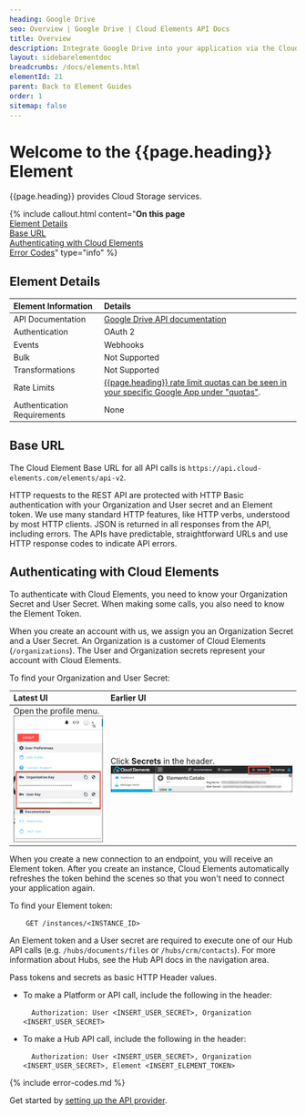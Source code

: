 ```yaml
---
heading: Google Drive
seo: Overview | Google Drive | Cloud Elements API Docs
title: Overview
description: Integrate Google Drive into your application via the Cloud Elements APIs.
layout: sidebarelementdoc
breadcrumbs: /docs/elements.html
elementId: 21
parent: Back to Element Guides
order: 1
sitemap: false
---
```


# Welcome to the {{page.heading}} Element

{{page.heading}} provides Cloud Storage services.

{% include callout.html content="<strong>On this page</strong></br><a href=#element-details>Element Details</a></br><a href=#base-url>Base URL</a></br><a href=#authenticating-with-cloud-elements>Authenticating with Cloud Elements</a></br><a href=#error-codes>Error Codes</a>" type="info" %}

## Element Details

| Element Information | Details     |
| :------------- | :------------- |
| API Documentation | [Google Drive API documentation](https://developers.google.com/drive/v3/reference/) |
| Authentication | OAuth 2  |
| Events | Webhooks |
| Bulk | Not Supported |
| Transformations | Not Supported |
| Rate Limits | [{{page.heading}} rate limit quotas can be seen in your specific Google App under "quotas"](https://console.developers.google.com/iam-admin/quotas).|
| Authentication Requirements |  None |

## Base URL

The Cloud Element Base URL for all API calls is `https://api.cloud-elements.com/elements/api-v2`.

HTTP requests to the REST API are protected with HTTP Basic authentication with your Organization and User secret and an Element token. We use many standard HTTP features, like HTTP verbs, understood by most HTTP clients. JSON is returned in all responses from the API, including errors. The APIs have predictable, straightforward URLs and use HTTP response codes to indicate API errors.

## Authenticating with Cloud Elements

To authenticate with Cloud Elements, you need to know your Organization Secret and User Secret. When making some calls, you also need to know the Element Token.

When you create an account with us, we assign you an Organization Secret and a User Secret. An Organization is a customer of Cloud Elements (`/organizations`). The User and Organization secrets represent your account with Cloud Elements.

To find your Organization and User Secret:

| Latest UI | Earlier UI  |
| :------------- | :------------- |
| Open the profile menu.</br> ![Search](/assets/img/elements/org-user-secret-C2.png)  | Click __Secrets__ in the header.</br> ![Search](/assets/img/elements/org-user-secret.png)  |

When you create a new connection to an endpoint, you will receive an Element token. After you create an instance, Cloud Elements automatically refreshes the token behind the scenes so that you won't need to connect your application again.

To find your Element token:

        GET /instances/<INSTANCE_ID>

An Element token and a User secret are required to execute one of our Hub API calls (e.g. `/hubs/documents/files` or `/hubs/crm/contacts`). For more information about Hubs, see the Hub API docs in the navigation area.

Pass tokens and secrets as basic HTTP Header values.

* To make a Platform or API call, include the following in the header:

        Authorization: User <INSERT_USER_SECRET>, Organization <INSERT_USER_SECRET>

* To make a Hub API call, include the following in the header:

        Authorization: User <INSERT_USER_SECRET>, Organization <INSERT_USER_SECRET>, Element <INSERT_ELEMENT_TOKEN>

{% include error-codes.md %}

Get started by [setting up the API provider](setup.html).
